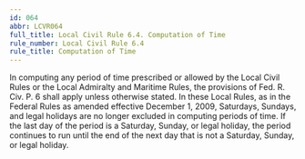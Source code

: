 ```yaml
---
id: 064
abbr: LCVR064
full_title: Local Civil Rule 6.4. Computation of Time
rule_number: Local Civil Rule 6.4
rule_title: Computation of Time
---
```


In computing any period of time prescribed or allowed by the Local Civil Rules or the Local
Admiralty and Maritime Rules, the provisions of Fed. R. Civ. P. 6 shall apply unless otherwise stated.
In these Local Rules, as in the Federal Rules as amended effective December 1, 2009, Saturdays,
Sundays, and legal holidays are no longer excluded in computing periods of time. If the last day of
the period is a Saturday, Sunday, or legal holiday, the period continues to run until the end of the
next day that is not a Saturday, Sunday, or legal holiday.